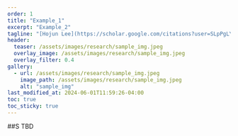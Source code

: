 ```yaml
---
order: 1
title: "Example_1"
excerpt: "Example_2"
tagline: "[Hojun Lee](https://scholar.google.com/citations?user=SLpPgLYAAAAJ&hl=en&oi=sra)<sup>1</sup>"
header:
  teaser: /assets/images/research/sample_img.jpeg
  overlay_image: /assets/images/research/sample_img.jpeg
  overlay_filter: 0.4
gallery:
  - url: /assets/images/research/sample_img.jpeg
    image_path: /assets/images/research/sample_img.jpeg
    alt: "sample_img"
last_modified_at: 2024-06-01T11:59:26-04:00
toc: true
toc_sticky: true
---
```


##S TBD
